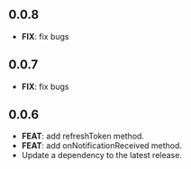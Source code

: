 ## 0.0.8

 - **FIX**: fix bugs

## 0.0.7

 - **FIX**: fix bugs

## 0.0.6

 - **FEAT**: add refreshToken method.
 - **FEAT**: add onNotificationReceived method.
 - Update a dependency to the latest release.



